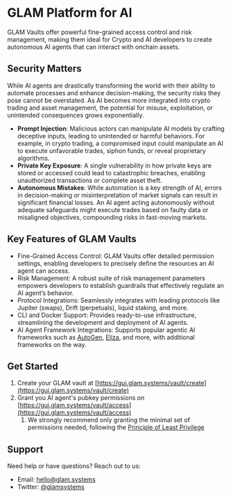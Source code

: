 # GLAM Platform for AI

GLAM Vaults offer powerful fine-grained access control and risk management, making them ideal for Crypto and AI developers to create autonomous AI agents that can interact with onchain assets.&#x20;

## Security Matters

While AI agents are drastically transforming the world with their ability to automate processes and enhance decision-making, the security risks they pose cannot be overstated. As AI becomes more integrated into crypto trading and asset management, the potential for misuse, exploitation, or unintended consequences grows exponentially.

* **Prompt Injection**: Malicious actors can manipulate AI models by crafting deceptive inputs, leading to unintended or harmful behaviors. For example, in crypto trading, a compromised input could manipulate an AI to execute unfavorable trades, siphon funds, or reveal proprietary algorithms.
* **Private Key Exposure**: A single vulnerability in how private keys are stored or accessed could lead to catastrophic breaches, enabling unauthorized transactions or complete asset theft.
* **Autonomous Mistakes**: While automation is a key strength of AI, errors in decision-making or misinterpretation of market signals can result in significant financial losses. An AI agent acting autonomously without adequate safeguards might execute trades based on faulty data or misaligned objectives, compounding risks in fast-moving markets.

## Key Features of GLAM Vaults

* Fine-Grained Access Control: GLAM Vaults offer detailed permission settings, enabling developers to precisely define the resources an AI agent can access.
* Risk Management: A robust suite of risk management parameters empowers developers to establish guardrails that effectively regulate an AI agent’s behavior.
* Protocol Integrations: Seamlessly integrates with leading protocols like Jupiter (swaps), Drift (perpetuals), liquid staking, and more.
* CLI and Docker Support: Provides ready-to-use infrastructure, streamlining the development and deployment of AI agents.
* AI Agent Framework Integrations: Supports popular agentic AI frameworks such as [AutoGen](https://microsoft.github.io/autogen/0.2/), [Eliza](https://github.com/elizaOS/eliza), and more, with additional frameworks on the way.

## Get Started

1. Create your GLAM vault at [https://gui.glam.systems/vault/create](https://gui.glam.systems/vault/create)
2. Grant you AI agent's pubkey permissions on [https://gui.glam.systems/vault/access](https://gui.glam.systems/vault/access)
   1. We strongly recommend only granting the minimal set of permissions needed, following the [Principle of Least Privilege](https://en.wikipedia.org/wiki/Principle_of_least_privilege)

## Support

Need help or have questions? Reach out to us:

* Email: [hello@glam.systems](mailto:hello@glam.systems)
* Twitter: [@glamsystems](https://x.com/glamsystems/)
